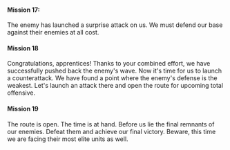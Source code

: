#### Mission 17: ####

The enemy has launched a surprise attack on us. We must defend our base against their enemies at all cost.

#### Mission 18 ####

Congratulations, apprentices! Thanks to your combined effort, we have successfully pushed back the enemy's wave. Now it's time for us to launch a counterattack. We have found a point where the enemy's defense is the weakest. Let's launch an attack there and open the route for upcoming total offensive.

#### Mission 19 ####

The route is open. The time is at hand. Before us lie the final remnants of our enemies. Defeat them and achieve our final victory. Beware, this time we are facing their most elite units as well.
